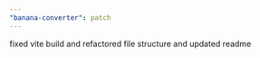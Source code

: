 ```yaml
---
"banana-converter": patch
---
```


fixed vite build and refactored file structure and updated readme
